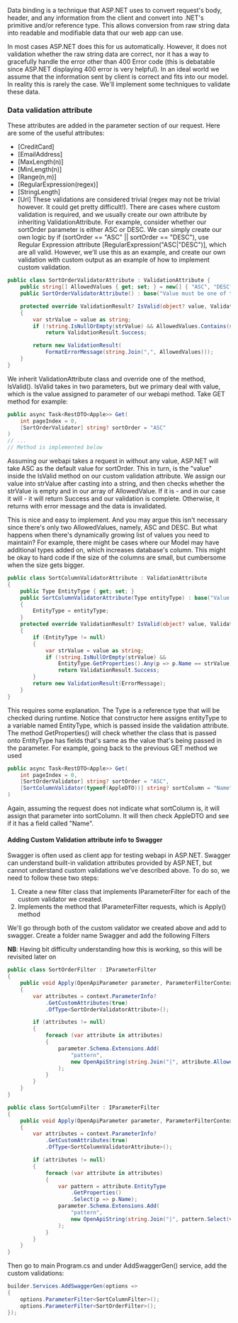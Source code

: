 Data binding is a technique that ASP.NET uses to convert request's body, header, and any information from the client and convert into .NET's primitive and/or reference type. This allows conversion from raw string data into readable and modifiable data that our web app can use.

In most cases ASP.NET does this for us automatically. However, it does not validation whether the raw string data are correct, nor it has a way to gracefully handle the error other than 400 Error code (this is debatable since ASP.NET displaying 400 error is very helpful). In an ideal world we assume that the information sent by client is correct and fits into our model. In reality this is rarely the case. We'll implement some techniques to validate these data.

### Data validation attribute

These attributes are added in the parameter section of our request. Here are some of the useful attributes:

- [CreditCard]
- [EmailAddress]
- [MaxLength(n)]
- [MinLength(n)]
- [Range(n,m)]
- [RegularExpression(regex)]
- [StringLength]
- [Url]
  These validations are considered trivial (regex may not be trivial however. It could get pretty difficult!). There are cases where custom validation is required, and we usually create our own attribute by inheriting ValidationAttribute. For example, consider whether our sortOrder parameter is either ASC or DESC. We can simply create our own logic by if (sortOrder == "ASC" || sortOrder == "DESC"), use Regular Expression attribute [RegularExpression("ASC|"DESC")], which are all valid. However, we'll use this as an example, and create our own validation with custom output as an example of how to implement custom validation.

```csharp
public class SortOrderValidatorAttribute : ValidationAttribute {
	public string[] AllowedValues { get; set; } = new[] { "ASC", "DESC" };
	public SortOrderValidatorAttribute() : base("Value must be one of the following: {0}") { }

	protected override ValidationResult? IsValid(object? value, ValidationContext validationContext)
	{
		var strValue = value as string;
		if (!string.IsNullOrEmpty(strValue) && AllowedValues.Contains(strValue))
			return ValidationResult.Success;

		return new ValidationResult(
			FormatErrorMessage(string.Join(",", AllowedValues)));
	}
}
```

We inherit ValidationAttribute class and override one of the method, IsValid(). IsValid takes in two parameters, but we primary deal with value, which is the value assigned to parameter of our webapi method. Take GET method for example:

```csharp
public async Task<RestDTO<Apple>> Get(
	int pageIndex = 0,
	[SortOrderValidator] string? sortOrder = "ASC"
)
// ...
// Method is implemented below
```

Assuming our webapi takes a request in without any value, ASP.NET will take ASC as the default value for sortOrder. This in turn, is the "value" inside the IsValid method on our custom validation attribute. We assign our value into strValue after casting into a string, and then checks whether the strValue is empty and in our array of AllowedValue. If it is - and in our case it will - it will return Success and our validation is complete. Otherwise, it returns with error message and the data is invalidated.

This is nice and easy to implement. And you may argue this isn't necessary since there's only two AllowedValues, namely, ASC and DESC. But what happens when there's dynamically growing list of values you need to maintain? For example, there might be cases where our Model may have additional types added on, which increases database's column. This might be okay to hard code if the size of the columns are small, but cumbersome when the size gets bigger.

```csharp
public class SortColumnValidatorAttribute : ValidationAttribute
{
	public Type EntityType { get; set; }
	public SortColumnValidatorAttribute(Type entityType) : base("Value must match an existing column")
	{
		EntityType = entityType;
	}
	protected override ValidationResult? IsValid(object? value, ValidationContext validationContext)
	{
		if (EntityType != null)
		{
			var strValue = value as string;
			if (!string.IsNullOrEmpty(strValue) &&
				EntityType.GetProperties().Any(p => p.Name == strValue))
				return ValidationResult.Success;
		}
		return new ValidationResult(ErrorMessage);
	}
}
```

This requires some explanation. The Type is a reference type that will be checked during runtime. Notice that constructor here assigns entityType to a variable named EntityType, which is passed inside the validation attribute. The method GetProperties() will check whether the class that is passed onto EntityType has fields that's same as the value that's being passed in the parameter. For example, going back to the previous GET method we used

```csharp
public async Task<RestDTO<Apple>> Get(
	int pageIndex = 0,
	[SortOrderValidator] string? sortOrder = "ASC",
	[SortColumnValidator(typeof(AppleDTO))] string? sortColumn = "Name"
)
```

Again, assuming the request does not indicate what sortColumn is, it will assign that parameter into sortColumn. It will then check AppleDTO and see if it has a field called "Name".

#### Adding Custom Validation attribute info to Swagger

Swagger is often used as client app for testing webapi in ASP.NET. Swagger can understand built-in validation attributes provided by ASP.NET, but cannot understand custom validations we've described above. To do so, we need to follow these two steps:

1. Create a new filter class that implements IParameterFilter for each of the custom validator we created.
2. Implements the method that IParameterFilter requests, which is Apply() method

We'll go through both of the custom validator we created above and add to swagger. Create a folder name Swagger and add the following Filters

**NB**: Having bit difficulty understanding how this is working, so this will be revisited later on

```csharp
public class SortOrderFilter : IParameterFilter
{
	public void Apply(OpenApiParameter parameter, ParameterFilterContext context)
	{
		var attributes = context.ParameterInfo?
			.GetCustomAttributes(true)
			.OfType<SortOrderValidatorAttribute>();

		if (attributes != null)
		{
			foreach (var attribute in attributes)
			{
				parameter.Schema.Extensions.Add(
					"pattern",
					new OpenApiString(string.Join("|", attribute.AllowedValues.Select(v => $"^{v}$")))
				);
			}
		}
	}
}
```

```csharp
public class SortColumnFilter : IParameterFilter
{
	public void Apply(OpenApiParameter parameter, ParameterFilterContext context)
	{
		var attributes = context.ParameterInfo?
			.GetCustomAttributes(true)
			.OfType<SortColumnValidatorAttribute>();

		if (attributes != null)
		{
			foreach (var attribute in attributes)
			{
				var pattern = attribute.EntityType
					.GetProperties()
					.Select(p => p.Name);
				parameter.Schema.Extensions.Add(
					"pattern",
					new OpenApiString(string.Join("|", pattern.Select(v => $"^{v}$")))
				);
			}
		}
	}
}
```

Then go to main Program.cs and under AddSwaggerGen() service, add the custom validations:

```csharp
builder.Services.AddSwaggerGen(options =>
{
    options.ParameterFilter<SortColumnFilter>();
    options.ParameterFilter<SortOrderFilter>();
});
```
